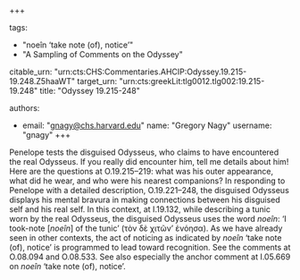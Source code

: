 +++

tags:
- "noeîn ‘take note (of), notice’"
- "A Sampling of Comments on the Odyssey"

citable_urn: "urn:cts:CHS:Commentaries.AHCIP:Odyssey.19.215-19.248.Z5haaWT"
target_urn: "urn:cts:greekLit:tlg0012.tlg002:19.215-19.248"
title: "Odyssey 19.215-248"

authors:
- email: "gnagy@chs.harvard.edu"
  name: "Gregory Nagy"
  username: "gnagy"
+++

<p>Penelope tests the disguised Odysseus, who claims to have encountered the real Odysseus. If you really did encounter him, tell me details about him! Here are the questions at O.19.215–219: what was his outer appearance, what did he wear, and who were his nearest companions? In responding to Penelope with a detailed description, O.19.221–248, the disguised Odysseus displays his mental bravura in making connections between his disguised self and his real self. In this context, at I.19.132, while describing a tunic worn by the real Odysseus, the disguised Odysseus uses the word <em>noeîn</em>: ‘I took-note [<em>noeîn</em>] of the tunic’ (τὸν δὲ χιτῶν’ ἐνόησα). As we have already seen in other contexts, the act of noticing as indicated by <em>noeîn</em> ‘take note (of), notice’ is programmed to lead toward recognition. See the comments at O.08.094 and O.08.533. See also especially the anchor comment at I.05.669 on <em>noeîn</em> ‘take note (of), notice’.  </p>
